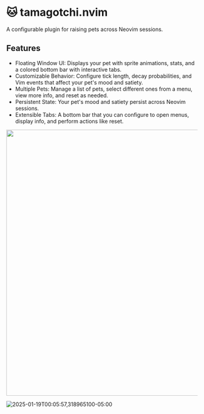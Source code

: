 # 🐱 tamagotchi.nvim

A configurable plugin for raising pets across Neovim sessions.




## Features
- Floating Window UI: Displays your pet with sprite animations, stats, and a colored bottom bar with interactive tabs.
- Customizable Behavior: Configure tick length, decay probabilities, and Vim events that affect your pet's mood and satiety.
- Multiple Pets: Manage a list of pets, select different ones from a menu, view more info, and reset as needed.
- Persistent State: Your pet's mood and satiety persist across Neovim sessions.
- Extensible Tabs: A bottom bar that you can configure to open menus, display info, and perform actions like reset.
<img width='700' src='https://user-images.githubusercontent.com/63271957/404640421-78a046eb-c9fe-4e70-8a83-f5f705810779.png'/>

![2025-01-19T00:05:57,318965100-05:00](https://github.com/user-attachments/assets/78a046eb-c9fe-4e70-8a83-f5f705810779)
